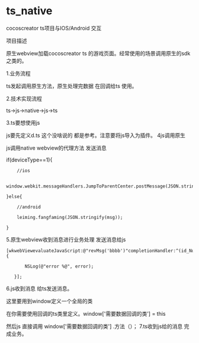 # ts_native
cocoscreator ts项目与IOS/Android 交互

项目描述

原生webview加载cocoscreator ts 的游戏页面。经常使用的场景调用原生的sdk之类的。

1.业务流程

ts发起调用原生方法，原生处理完数据 在回调给ts 使用。



2.技术实现流程

ts->js->native->js->ts

3.ts要想使用js

js要先定义d.ts 这个没啥说的 都是参考。注意要将js导入为插件。
4js调用原生

js调用native webview的代理方法 发送消息

if(deviceType==1){

        //ios

         window.webkit.messageHandlers.JumpToParentCenter.postMessage(JSON.stringify(msg));

    }else{

        //android

        leiming.fangfaming(JSON.stringify(msg));

    }

5.原生webview收到消息进行业务处理 发送消息给js

    [wkwebViewevaluateJavaScript:@"revMsg('bbbb')"completionHandler:^(id_Nullableresponse,NSError*_Nullableerror) {

           NSLog(@"error %@", error);

       }];

6.js收到消息 给ts发送消息。

这里要用到window定义一个全局的类

在你需要使用回调的ts类里定义。window['需要数据回调的类'] = this

然后js 直接调用 window['需要数据回调的类'] .方法（）；
7.ts收到js给的消息 完成业务。

